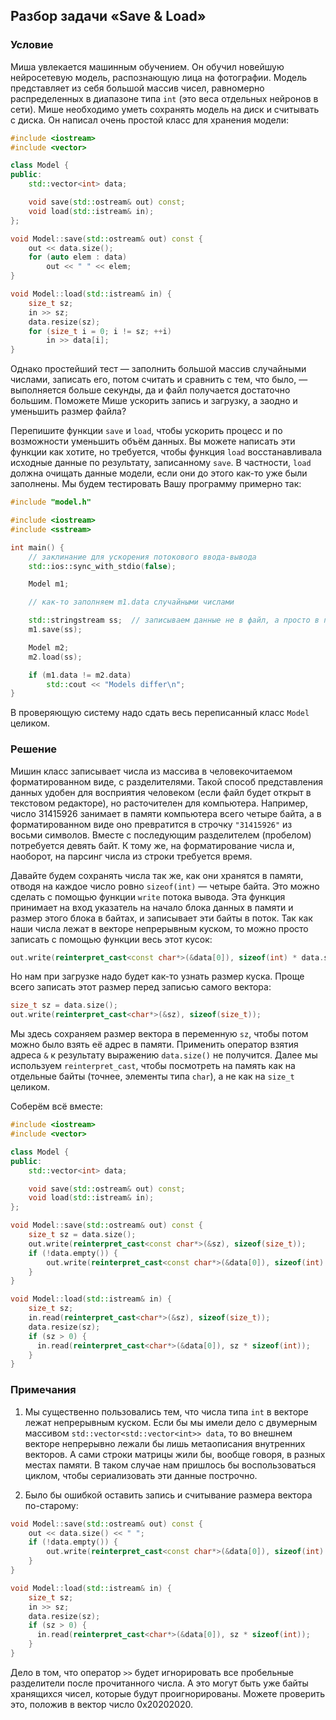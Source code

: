 ## Разбор задачи «Save & Load»

### Условие
Миша увлекается машинным обучением.
Он обучил новейшую нейросетевую модель, распознающую лица на фотографии.
Модель представляет из себя большой массив чисел, равномерно распределенных в диапазоне типа `int` (это веса отдельных нейронов в сети).
Мише необходимо уметь сохранять модель на диск и считывать с диска.
Он написал очень простой класс для хранения модели:
```cpp
#include <iostream>
#include <vector>

class Model {
public:
    std::vector<int> data;

    void save(std::ostream& out) const;
    void load(std::istream& in);
};

void Model::save(std::ostream& out) const {
    out << data.size();
    for (auto elem : data)
        out << " " << elem;
}

void Model::load(std::istream& in) {
    size_t sz;
    in >> sz;
    data.resize(sz);
    for (size_t i = 0; i != sz; ++i)
        in >> data[i];
}
```
Однако простейший тест — заполнить большой массив случайными числами, записать его, потом считать и сравнить с тем, что было, — выполняется больше секунды,
да и файл получается достаточно большим.
Поможете Мише ускорить запись и загрузку, а заодно и уменьшить размер файла?

Перепишите функции `save` и `load`, чтобы ускорить процесс и по возможности уменьшить объём данных.
Вы можете написать эти функции как хотите, но требуется, чтобы функция `load` восстанавливала исходные данные по результату, записанному `save`.
В частности, `load` должна очищать данные модели, если они до этого как-то уже были заполнены.
Мы будем тестировать Вашу программу примерно так:
```cpp
#include "model.h"

#include <iostream>
#include <sstream>

int main() {
    // заклинание для ускорения потокового ввода-вывода
    std::ios::sync_with_stdio(false);

    Model m1;

    // как-то заполняем m1.data случайными числами

    std::stringstream ss;  // записываем данные не в файл, а просто в память (в строку)
    m1.save(ss);

    Model m2;
    m2.load(ss);

    if (m1.data != m2.data)
        std::cout << "Models differ\n";
}
```

В проверяющую систему надо сдать весь переписанный класс `Model` целиком.

### Решение
Мишин класс записывает числа из массива в человекочитаемом форматированном виде, с разделителями.
Такой способ представления данных удобен для восприятия человеком (если файл будет открыт в текстовом редакторе), но расточителен для компьютера.
Например, число 31415926 занимает в памяти компьютера всего четыре байта, а в форматированном виде оно превратится в строчку `"31415926"` из восьми символов.
Вместе с последующим разделителем (пробелом) потребуется девять байт.
К тому же, на форматирование числа и, наоборот, на парсинг числа из строки требуется время.

Давайте будем сохранять числа так же, как они хранятся в памяти, отводя на каждое число ровно `sizeof(int)` — четыре байта.
Это можно сделать с помощью функции `write` потока вывода.
Эта функция принимает на вход указатель на начало блока данных в памяти и размер этого блока в байтах, и записывает эти байты в поток.
Так как наши числа лежат в векторе непрерывным куском, то можно просто записать с помощью функции весь этот кусок:
```cpp
out.write(reinterpret_cast<const char*>(&data[0]), sizeof(int) * data.size());
```
Но нам при загрузке надо будет как-то узнать размер куска.
Проще всего записать этот размер перед записью самого вектора:
```cpp
size_t sz = data.size();
out.write(reinterpret_cast<char*>(&sz), sizeof(size_t));
```
Мы здесь сохраняем размер вектора в переменную `sz`, чтобы потом можно было взять её адрес в памяти.
Применить оператор взятия адреса `&` к результату выражению `data.size()` не получится.
Далее мы используем `reinterpret_cast`, чтобы посмотреть на память как на отдельные байты (точнее, элементы типа `char`), а не как на `size_t` целиком.

Соберём всё вместе:
```cpp
#include <iostream>
#include <vector>

class Model {
public:
    std::vector<int> data;

    void save(std::ostream& out) const;
    void load(std::istream& in);
};

void Model::save(std::ostream& out) const {
    size_t sz = data.size();
    out.write(reinterpret_cast<const char*>(&sz), sizeof(size_t));
    if (!data.empty()) {
        out.write(reinterpret_cast<const char*>(&data[0]), sizeof(int) * sz);
    }
}

void Model::load(std::istream& in) {
    size_t sz;
    in.read(reinterpret_cast<char*>(&sz), sizeof(size_t));
    data.resize(sz);
    if (sz > 0) {
      in.read(reinterpret_cast<char*>(&data[0]), sz * sizeof(int));
    }
}
```

### Примечания
1. Мы существенно пользовались тем, что числа типа `int` в векторе лежат непрерывным куском.
Если бы мы имели дело с двумерным массивом `std::vector<std::vector<int>> data`, то во внешнем векторе непрерывно лежали бы лишь метаописания внутренних векторов.
А сами строки матрицы жили бы, вообще говоря, в разных местах памяти.
В таком случае нам пришлось бы воспользоваться циклом, чтобы сериализовать эти данные построчно.

2. Было бы ошибкой оставить запись и считывание размера вектора по-старому:
```cpp
void Model::save(std::ostream& out) const {
    out << data.size() << " ";
    if (!data.empty()) {
        out.write(reinterpret_cast<const char*>(&data[0]), sizeof(int) * data.size());
    }
}

void Model::load(std::istream& in) {
    size_t sz;
    in >> sz;
    data.resize(sz);
    if (sz > 0) {
      in.read(reinterpret_cast<char*>(&data[0]), sz * sizeof(int));
    }
}
```
Дело в том, что оператор `>>` будет игнорировать все пробельные разделители после прочитанного числа.
А это могут быть уже байты хранящихся чисел, которые будут проигнорированы.
Можете проверить это, положив в вектор число 0x20202020.
